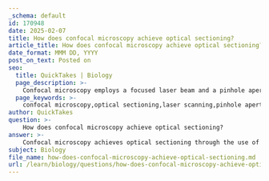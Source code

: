 ```yaml
---
_schema: default
id: 170948
date: 2025-02-07
title: How does confocal microscopy achieve optical sectioning?
article_title: How does confocal microscopy achieve optical sectioning?
date_format: MMM DD, YYYY
post_on_text: Posted on
seo:
  title: QuickTakes | Biology
  page_description: >-
    Confocal microscopy employs a focused laser beam and a pinhole aperture to achieve optical sectioning, allowing for high-resolution imaging of specific regions in specimens, reducing background noise and enabling the visualization of three-dimensional structures.
  page_keywords: >-
    confocal microscopy,optical sectioning,laser scanning,pinhole aperture,fluorescent molecules,high resolution,imaging,cell biology,three-dimensional representation
author: QuickTakes
question: >-
    How does confocal microscopy achieve optical sectioning?
answer: >-
    Confocal microscopy achieves optical sectioning through the use of a focused laser beam and a pinhole aperture. Here’s a detailed explanation of the process:\n\n1. **Laser Scanning**: In confocal microscopy, a laser is used to illuminate a specific point within the specimen. The laser light is focused onto a small area, allowing for precise excitation of fluorescent molecules in that region.\n\n2. **Pinhole Aperture**: After the laser excites the fluorescent molecules, the emitted light is collected. However, to enhance image quality and reduce background noise, a pinhole aperture is placed in front of the detector. This pinhole only allows light from the focal plane (the specific depth where the laser is focused) to reach the detector. Light emitted from out-of-focus planes is largely blocked, which is crucial for achieving optical sectioning.\n\n3. **Optical Sectioning**: By scanning the laser across the specimen and collecting images at various depths, confocal microscopy can create a series of optical sections. These sections can be compiled to form a three-dimensional representation of the specimen. This capability is particularly useful for imaging thick tissues and complex cellular structures, as it allows researchers to visualize the internal architecture without the need for physical sectioning.\n\n4. **High Resolution**: The combination of laser scanning and the pinhole aperture results in high-resolution images with improved contrast compared to traditional light microscopy. This makes confocal microscopy an invaluable tool in cell biology for studying dynamic processes and spatial relationships within cells.\n\nIn summary, confocal microscopy achieves optical sectioning by using a focused laser to excite specific regions of a specimen and a pinhole to selectively collect emitted light from the focal plane, effectively reducing background noise and enhancing image clarity.
subject: Biology
file_name: how-does-confocal-microscopy-achieve-optical-sectioning.md
url: /learn/biology/questions/how-does-confocal-microscopy-achieve-optical-sectioning
---
```


&nbsp;